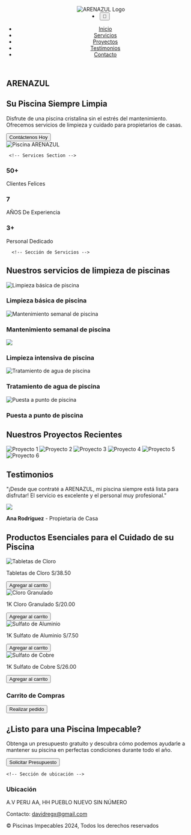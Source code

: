 <html lang="es">
<head>
  <meta charset="UTF-8">
  <meta name="viewport" content="width=device-width, initial-scale=1.0">
  <title>ARENAZUL: Mantenimiento de Piscinas</title>
  <style>
 
/* Reset and Global Styles */
* {
  margin: 0;
  padding: 0;
  box-sizing: border-box;
}

body {
  font-family: 'Arial', sans-serif;
  line-height: 1.6;
  background-color: #d6f0f1;
}

/* Header Section */
header {
  background-color: #c7c7c2;
  padding: 10px 20px;
  box-shadow: 0 4px 8px rgba(0, 0, 0, 0.1);
  display: flex;
  justify-content: space-between;
  align-items: center;
  border-radius: 15px;
  margin: 20px;
}

header .logo {
  display: flex;
  align-items: center;
}

header .logo img {
  background-color: transparent;
  width: 80px; /* Ajusta el tamaño del logo */
  height: auto;
}

nav ul {
  display: flex;
  justify-content: flex-end;
  list-style-type: none;
  padding: 0;
}

nav ul li {
  margin-left: 20px;
  font-size: 15px;
}

nav ul li a {
  color: white;
  text-decoration: none;
  font-weight: bold;
  text-transform: uppercase;
}

nav ul li a:hover {
  color: #d6f0f1;
}

/* Hamburguesa */
.menu-toggle {
  display: none;
  flex-direction: column;
  cursor: pointer;
  margin-left: auto; /* Empuja la hamburguesa al extremo derecho */
}

.menu-toggle span {
  background-color: white;
  height: 4px;
  width: 20px; /* Ajusta el tamaño del ícono */
  margin: 4px 0;
  border-radius: 5px;
}

/* Adaptación para móviles */
@media (max-width: 768px) {
  header {
    padding: 10px 15px;
    flex-direction: row;
    justify-content: space-between;
    align-items: center;
  }

  .logo img {
    width: 40px; /* Ajusta el tamaño del logo para pantallas pequeñas */
  }

  nav ul {
    display: none; /* Oculta el menú en pantallas pequeñas */
    flex-direction: column;
    margin-top: 10px;
    width: 100%;
    padding: 10px 0;
    background-color: #363a3b;
    border-radius: 10px;
  }

  nav ul li {
    margin: 10px 0;
    font-size: 14px;
    text-align: center;
  }

  .menu-toggle {
    display: flex; /* Muestra el ícono de hamburguesa */
  }

  nav ul.open {
    display: flex; /* Muestra el menú cuando la clase 'open' se añade */
  }
}

@media (max-width: 480px) {
  header {
    padding: 10px 10px;
  }

  .logo img {
    width: 35px; /* Ajusta el logo para pantallas muy pequeñas */
  }

  nav ul li {
    font-size: 12px;
    margin: 8px 0;
  }
}

/* Hero Section */
.hero {
  display: flex;
  justify-content: space-between;
  align-items: center;
  background: linear-gradient(to right, #e8fbff, #d6f0f1);
  padding: 10px 20px;
  color: #0f172a;
  text-align: left;
  background-size: cover;
  background-position: center;
}

.hero-content h1 {
  font-size: 50px;
  margin-bottom: 0px;
}

.hero-content p {
  font-size: 20px;
  margin-bottom: 30px;
}

.hero button {
  background-color: #0f172a;
  padding: 15px 30px;
  font-size: 18px;
  border: none;
  color: white;
  cursor: pointer;
  border-radius: 5px;
}

.hero button:hover {
  background-color: #00A9E0;
}

.hero img {
  width: 50%;
  border-radius: 20px 0px 30px 0px;
}

/* Projects Section */
.projects {
  padding: 20px 0;
  background-color: white;
  text-align: center;
}

.projects h2 {
  font-size: 36px;
  margin-bottom: 40px;
}

.project-gallery {
  display: grid;
  grid-template-columns: repeat(3, 1fr);
  gap: 20px;
}

.project-gallery img {
  width: 100%;
  height: 250px; /* Altura fija para todas las imágenes */
  object-fit: cover; /* Mantiene la proporción sin distorsionar */
  border-radius: 10px;
  box-shadow: 0 4px 8px rgba(0, 0, 0, 0.1);
}

/* Services Section */
.services {
  padding: 0px 30px;
  text-align: center;
}


  .service-stats {
    display: flex;
    flex-direction: column; /* En pantallas grandes los elementos estarán en una columna */
    justify-content: space-around;
    margin-bottom: 50px;
  }

  .stat {
    padding: 30px;
    width: auto; /* Ajuste automático en pantallas grandes */
  }

  .stat h3 {
    font-size: 48px;
  }

  .stat p {
    font-size: 18px;
  }
}
/* Sección de servicios */
section {
    padding: 20px;
    margin: 20px;
}

/* Título centrado */
h2 {
    text-align: center;
    margin-bottom: 20px;
}

/* Contenedor de servicios */
.service {
    display: inline-block;
    width: 48%; /* Ajustamos el ancho para que haya espacio entre las imágenes */
    text-align: center;
    margin: 10px;
    box-sizing: border-box;
}

/* Imágenes dentro de los servicios */
.service img {
    width: 100%;
    height: 250px; /* Altura fija para todas las imágenes */
    object-fit: cover; /* Asegura que la imagen cubra el área sin distorsionarse */
    border-radius: 10px;
}

/* Estilos para dispositivos móviles */
@media (max-width: 768px) {
    .service {
        width: 38%; /* Dos imágenes por fila */
    }
    
    /* Centramos la sección */
   section {
        text-align: center;
    }
}


/* Testimonials Section */
.testimonials {
  background-color: #d6f0f1;
  text-align: center;
}

.testimonials h2 {
  font-size: 36px;
  margin-bottom: 30px;
}

.testimonial img {
      width: 100%;
  border-radius: 20px 0px 30px 0px;
}

.testimonial {
  background-color: white;
  padding: 10px;
  border-radius: 20px;
  box-shadow: 0 4px 8px rgba(0, 0, 0, 0.5);
  max-width: 600px;
  margin: 0 auto;
}

.testimonial p {
  font-size: 20px;
  color: #555;
  margin-bottom: 20px;
}

.testimonial strong {
  font-size: 18px;
  color: #00A9E0;
}

/* Products Section */
.products {
  padding: 20px 20px;
  background-color: white;
  text-align: center;
}

.products h2 {
  font-size: 36px;
  margin-bottom: 40px;
}

.product-gallery {
  display: grid;
  grid-template-columns: repeat(3, 1fr);
  gap: 20px;
}

.product {
  background-color: #f9f9f9;
  padding: 20px;
  border-radius: 10px;
  box-shadow: 0 4px 8px rgba(0, 0, 0, 0.1);
}

.product img {
  width: 100%;
  border-radius: 10px;
  margin-bottom: 20px;
}

.product p {
  font-size: 18px;
  color: #333;
  margin-bottom: 20px;
}

.product button {
  padding: 10px 20px;
  background-color: #ffde00;
  color: white;
  border: none;
  cursor: pointer;
  border-radius: 5px;
}

.product button:hover {
  background-color: #00A9E0;
}

    /* Floating Cart */
   #floating-cart {
      position: fixed;
      bottom: 20px;
      right: 20px;
      width: 300px;
      padding: 20px;
      background-color: #fff;
      border-radius: 10px;
      box-shadow: 0 4px 10px rgba(0, 0, 0, 0.2);
      z-index: 9999;
      max-height: 400px;
      overflow-y: auto;
      display: none; /* Inicialmente oculto */
    }

   #floating-cart h3 {
      margin-bottom: 20px;
      font-size: 22px;
      color: #333;
    }

   #floating-cart ul {
      list-style-type: none;
      padding: 0;
    }

   #floating-cart ul li {
      display: flex;
      align-items: center;
      margin-bottom: 15px;
      font-size: 16px;
    }

  #floating-cart ul li img {
      width: 60px;
      height: 60px;
      margin-right: 10px;
      object-fit: cover;
      border-radius: 5px;
    }

  #floating-cart button {
      padding: 12px 20px;
      background-color: #00A9E0;
      color: white;
      border: none;
      cursor: pointer;
      border-radius: 5px;
      font-size: 16px;
    }

  #floating-cart button:hover {
      background-color: #ffde00;
    }

/* Contact Section */
.contact {
  padding: 50px 30px;
  background-color: #d6f0f1;
  text-align: center;
}

.contact h2 {
  font-size: 36px;
  margin-bottom: 30px;
}

.contact p {
  font-size: 20px;
  color: #555;
  margin-bottom: 30px;
}

.contact button {
  padding: 15px 30px;
  font-size: 18px;
  background-color: #00A9E0;
  color: white;
  border: none;
  cursor: pointer;
  border-radius: 5px;
}

.contact button:hover {
  background-color: #ffde00;
}

/* Footer Section */
footer {
  background-color: #00A9E0;
  color: white;
  text-align: center;
  padding: 20px 0;
}

.social-media a {
  color: white;
  text-decoration: none;
  margin: 0 10px;
}

.social-media a:hover {
  color: #ffde00;
}

        /* Estilos del pie de página */
   footer {
            background-color: #333;
            color: white;
            text-align: center;
            padding: 20px;
        }

   footer a {
            color: #fff;
            text-decoration: none;
        }

        /* Estilos adicionales */
  #ubicacion {
            margin-top: 20px;
        }

   #ubicacion h3 {
            font-size: 18px;
            margin-bottom: 10px;
        }

        /* Estilos para el logo */
   .logo img {
            width: 100px;
        }

/* Responsividad para pantallas más pequeñas */
@media (max-width: 768px) {
  .hero {
    flex-direction: column; /* Coloca la imagen y el texto en columna */
    text-align: center;
  }

  .hero img {
    width: 80%; /* Ajusta el tamaño de la imagen */
    margin-top: 20px;
  }

  .projects .project-gallery {
    display: grid;
    grid-template-columns: repeat(3, 1fr); /* Dos columnas */
    gap: 10px;
  }

  .services .service-stats {
    flex-direction: row; /* Coloca los elementos en columna */
    align-items: center;
  }

  .product-gallery {
    grid-template-columns: repeat(2, 1fr); /* Dos columnas */
  }

  .testimonial {
    max-width: 90%; /* Ajusta el tamaño del testimonio */
  }

  .contact button {
    width: 100%; /* Hace que el botón ocupe todo el ancho */
  }

  .product button {
    width: 100%; /* Hace que el botón ocupe todo el ancho */
  }

  .stat {
    width: 100%; /* Hace que los stats ocupen el 100% */
    margin-bottom: 20px;
  }
}

@media (max-width: 480px) {
  .hero {
    padding: 10px 15px;
  }

  .hero img {
    width: 100%; /* Hace que la imagen ocupe todo el ancho */
  }

  .projects h2 {
    font-size: 28px; /* Ajusta el tamaño del título */
  }

  .services h2, .testimonials h2, .products h2, .contact h2 {
    font-size: 28px; /* Ajusta el tamaño de los títulos */
  }

  .services p, .testimonials p, .products p, .contact p {
    font-size: 16px; /* Ajusta el tamaño del texto */
  }

  .services button, .testimonial button, .contact button {
    font-size: 16px; /* Ajusta el tamaño del botón */
    padding: 12px 24px;
  }

  .stat h3 {
    font-size: 36px; /* Ajusta el tamaño de los números */
  }

  .testimonial {
    padding: 20px;
  }

  .product-gallery {
    grid-template-columns: 1fr; /* Una columna */
  }

  .product {
    padding: 15px; /* Reduce el padding */
  }
}
  </style></head>
<body>
  <!-- Header Section -->
  <header>
    <div class="logo">
      <img src="https://cdn.wegic.ai/assets/onepage/thread/icon/1750689479539.png" alt="ARENAZUL Logo"> <!-- Reemplaza con la URL de tu logo -->
    </div>
    <!-- Agregar el ícono del carrito en el menú -->
        <li><button class="cart-icon" onclick="toggleCart()">🛒</button></li>
       <div class="menu-toggle">
    <span></span>
    <span></span>
  </div>
          <nav>
      <ul>
        <li><a href="#home">Inicio</a></li>
        <li><a href="#servicios">Servicios</a></li>
        <li><a href="#projects">Proyectos</a></li>
        <li><a href="#testimonials">Testimonios</a></li>
        <li><a href="#contact">Contacto</a></li>
      </ul>
      </ul>
    </nav>
  </header>

  <!-- Hero Section -->
  <section id="home" class="hero">
    <div class="hero-content">
      <h1>ARENAZUL</h1>
      <h1>Su Piscina Siempre Limpia</h1>
      <p>Disfrute de una piscina cristalina sin el estrés del mantenimiento. Ofrecemos servicios de limpieza y cuidado para propietarios de casas.</p>
      <button onclick="window.location.href='https://tulink.com';">Contáctenos Hoy</button>
    </div>
    <img src="https://txcdn-prod-a1art.xiaopiu.com/assets/images/app_1925013562074480641/1925013562078674945/6656a072-e611-491d-a643-628c73e7e2d6.jpeg?oldPrompt=A crystal-clear swimming pool reflecting the bright sunlight, surrounded by a well-maintained garden, showcasing pristine water and sparkling clean tiles. The pool is inviting and refreshing, with a sense of cleanliness and tranquility. In the background, a modern house can be seen, subtly suggesting the target audience of homeowners. (Emphasis on cleanliness, clarity, and inviting atmosphere:1.2), (no people in the scene), (professional photography)." alt="Piscina ARENAZUL"> <!-- Reemplaza con la URL de tu imagen -->
    
     <!-- Services Section -->
  <section id="services" class="services">
    <div class="service-stats">
      <div class="stat">
        <h3>50+</h3>
        <p>Clientes Felices</p>
      </div>
      <div class="stat">
        <h3>7</h3>
        <p>AÑOS De Experiencia</p>
      </div>
      <div class="stat">
        <h3>3+</h3>
        <p>Personal Dedicado</p>
      </div>
    </div>
  </section>
  </section>
  
      <!-- Sección de Servicios -->
  <section id="servicios">
        <h2>Nuestros servicios de limpieza de piscinas</h2>
        <div class="service">
            <img src="https://www.lavanguardia.com/files/image_449_220/uploads/2022/06/15/62a9ad6dd74fb.jpeg" alt="Limpieza básica de piscina">
            <h3>Limpieza básica de piscina</h3>
        </div>
        <div class="service">
            <img src="https://www.tuandco.com/aprendeymejora/wp-content/uploads/2020/04/principal.jpg" alt="Mantenimiento semanal de piscina">
            <h3>Mantenimiento semanal de piscina</h3>
        </div>
        <div class="service">
            <img src="https://lh3.googleusercontent.com/gps-cs/AIky0YVIBZKeG3P0bh4GMiaCE6Vs_GuVz3pLWvFTmNnEdEgmIH6wGXXIFcNf4vRCoVbg8rkLztjS04R9fL_zsf956Nyin8dnQabBxbt-eVZy9n7g5x2Zegs7o4p1hANSBbcvKY-CpqRfRUiwHOJ1=w4000-h3000-p-k-no">
            <h3>Limpieza intensiva de piscina</h3>
        </div>
        <div class="service">
            <img src="https://nautilusbr.com/dev/wp-content/uploads/close-up-de-mao-segurando-fita-de-medicao-de-ph-na-agua-da-piscina.jpeg" alt="Tratamiento de agua de piscina">
            <h3>Tratamiento de agua de piscina</h3>
        </div>
        <div class="service">
            <img src="https://www.hidrotec.com/wp-content/uploads/2024/01/preparar-piscina-verano.webp" alt="Puesta a punto de piscina">
            <h3>Puesta a punto de piscina</h3>
        </div>
    </section>


  <!-- Our Projects Section -->
  <section id="projects" class="projects">
    <h2>Nuestros Proyectos Recientes</h2>
    <div class="project-gallery">
      <img src="https://lh3.googleusercontent.com/gps-cs/AIky0YWTgWhMgCINg0P7MCRvFQ6S_2pjcHDxa0cGAqcu8sdChfAU5i5gX1RFxVovDp3MIxJ5UBeuacjPrHWbEvUI4nUSXVWShUJXGqH9a5nXzexSZDha55Xy2oUl0eWnkWxSS056mG7SSF8Vfm0=w3840-h2160-p-k-no" alt="Proyecto 1">
      <img src="https://lh3.googleusercontent.com/gps-cs/AIky0YWTgWhMgCINg0P7MCRvFQ6S_2pjcHDxa0cGAqcu8sdChfAU5i5gX1RFxVovDp3MIxJ5UBeuacjPrHWbEvUI4nUSXVWShUJXGqH9a5nXzexSZDha55Xy2oUl0eWnkWxSS056mG7SSF8Vfm0=w3840-h2160-p-k-no" alt="Proyecto 2">
      <img src="https://lh3.googleusercontent.com/gps-cs/AIky0YXRadNFxZwk-GjtcE5qCL4sILUiGbaS-xzHM8V30PhbIX_mOahPqyQmxIajXIyKjA5rcQtTIOFrY-dIXafAwD8qolFwVA3eDEWKtJKxZadhbGTLsPOl0bC9RPJwKSyMtH178_2wFImqK_kn=w4160-h3120-p-k-no" alt="Proyecto 3">
      <img src="https://lh3.googleusercontent.com/gps-cs/AIky0YXbcEZDRS2R4BlH1aIecDNpKgdSKlomaJJ-IZ_RGvv1F-zE8VJ-zCW4RyKbSSvxt7VFPkME-171ong9ulOOb2ouIpsb5NOwLUEoMj7E3OAbfGsNi65WLE_AY_Oyod0ZIPXu2RSLroCZCAu8=w4160-h3120-p-k-no" alt="Proyecto 4">
      <img src="https://lh3.googleusercontent.com/gps-cs/AIky0YWhbbPVB7G5IqJrstFiNOsmhQuRlXVeWgKxSAdMKsWrmKsVniqxDxtnrQSPxOZa3dZlq2gyJ3A7B2MC_tKjCfMmh9p7PkM0TGhKvxvgYd6uokFSZEwe_LUdJvqeulRd4AQWp9DzfkiDIOkI=w4608-h3456-p-k-no" alt="Proyecto 5">
      <img src="https://lh3.googleusercontent.com/gps-cs/AIky0YWglv-HM0EpZ0Rrfm3_LA_Pd3oAU9WVk12GZL1qUNG9PHxOXJ2DdCeqyIQ6gb46_R-9YzLhw6O_Vmy8YX9DFeGrtRW7Qo6BLtIQB7g3T5l-pC7A6m6DfbUY9gCC7i2T7ruvIF6invi2Uwhg=w4608-h3456-p-k-no" alt="Proyecto 6">
    </div>
  </section>

 

  <!-- Testimonials Section -->
  <section id="testimonials" class="testimonials">
    <h2>Testimonios</h2>
    <div class="testimonial">
      <p>"¡Desde que contraté a ARENAZUL, mi piscina siempre está lista para disfrutar! El servicio es excelente y el personal muy profesional."</p>
      <img src="https://txcdn-prod-a1art.xiaopiu.com/assets/images/app_1925013562074480641/1925013562078674945/84d609b0-2f3d-4459-b9b7-6b3f0df73055.jpeg?oldPrompt=A serene and crystal-clear swimming pool reflecting the bright sky, surrounded by a well-maintained patio with comfortable lounge chairs, showcasing the joy and satisfaction of happy homeowners (trustworthy:1.2), suggesting relaxation and a carefree lifestyle (professional:1.1), pristine water (clean:1.3), natural sunlight, enhancing the inviting ambiance, no visible cleaning equipment">
      <p><strong>Ana Rodríguez</strong> - Propietaria de Casa</p>
    </div>
  </section>


  <!-- Products Section -->
  <section id="products" class="products">
    <h2>Productos Esenciales para el Cuidado de su Piscina</h2>
    <div class="product-gallery">
      <div class="product">
        <img src="https://ceramicorpcenter.pe/wp-content/uploads/2024/05/CLORO-PASTILLAS.jpg" alt="Tabletas de Cloro">
        <p>Tabletas de Cloro  S/38.50</p>
        <button onclick="addToCart('Tabletas de Cloro', 38.50, 'https://ceramicorpcenter.pe/wp-content/uploads/2024/05/CLORO-PASTILLAS.jpg')">Agregar al carrito</button>
      </div>
      <div class="product">
        <img src="https://insumosquimicos.pe/wp-content/uploads/2021/08/Cloro-granulado-.jpg" alt="Cloro Granulado">
        <p>1K Cloro Granulado  S/20.00</p>
        <button onclick="addToCart('Cloro Granulado', 20.00, 'https://insumosquimicos.pe/wp-content/uploads/2021/08/Cloro-granulado-.jpg')">Agregar al carrito</button>
      </div>
      <div class="product">
        <img src="https://aquagardens.com.ec/wp-content/uploads/2021/07/AQUA-7-800x800-1.jpg" alt="Sulfato de Aluminio">
        <p>1K Sulfato de Aluminio S/7.50</p>
        <button onclick="addToCart('Sulfato de Aluminio', 7.50, 'https://aquagardens.com.ec/wp-content/uploads/2021/07/AQUA-7-800x800-1.jpg')">Agregar al carrito</button>
      </div>
      <div class="product">
        <img src="https://sulcosa.b-cdn.net/wp-content/uploads/2024/04/Sulfato-de-cobre-pentahidratado.webp" alt="Sulfato de Cobre">
        <p>1K Sulfato de Cobre  S/26.00</p>
        <button onclick="addToCart('Sulfato de Cobre', 26.00, 'https://sulcosa.b-cdn.net/wp-content/uploads/2024/04/Sulfato-de-cobre-pentahidratado.webp')">Agregar al carrito</button>
      </div>
    </div>
  </section>

  <!-- Floating Cart Section -->
  <div id="floating-cart">
    <h3>Carrito de Compras</h3>
    <ul id="cart-list"></ul>
    <button onclick="checkout()">Realizar pedido</button>
  </div>

  <!-- Contact Section -->
  <section id="contact" class="contact">
    <h2>¿Listo para una Piscina Impecable?</h2>
    <p>Obtenga un presupuesto gratuito y descubra cómo podemos ayudarle a mantener su piscina en perfectas condiciones durante todo el año.</p>
     <button onclick="window.location.href='https://tulink.com';">Solicitar Presupuesto</button>
  </section>
  


    <!-- Sección de ubicación -->
 <footer>
        <div id="ubicacion">
            <h3>Ubicación</h3>
            <p>A.V PERU AA, HH PUEBLO NUEVO SIN NÚMERO</p>
            <p>Contacto: <a href="mailto:davidregx@gmail.com">davidregx@gmail.com</a></p>
        </div>
    </footer>


  <!-- Footer Section -->
  <footer>
    <div class="footer-content">
      <p>&copy; Piscinas Impecables 2024, Todos los derechos reservados</p>
    </div>
  </footer>
 <script>
    const menuToggle = document.querySelector('.menu-toggle');
    const navMenu = document.querySelector('nav ul');

  menuToggle.addEventListener('click', () => {
      navMenu.classList.toggle('open'); // Alterna la visibilidad del menú
      menuToggle.classList.toggle('open'); // Opcional: Cambia el estilo del ícono de hamburguesa
    });
    
    
 let cart = [];

 function addToCart(productName, productPrice, productImage) {
      cart.push({ name: productName, price: productPrice, image: productImage, quantity: 1 });
      displayCart();
    }

 function displayCart() {
      const cartList = document.getElementById('cart-list');
      const floatingCart = document.getElementById('floating-cart');
      cartList.innerHTML = '';

 cart.forEach((item, index) => {
  const li = document.createElement('li');
   li.innerHTML = `
  <img src="${item.image}" alt="${item.name}"> 
  ${item.name} - S/${item.price} x ${item.quantity} 
 <button onclick="increaseQuantity(${index})">+</button>
  <button onclick="decreaseQuantity(${index})">-</button>
  <button onclick="removeFromCart(${index})">Eliminar</button>
        `;
        cartList.appendChild(li);
      });

   floatingCart.style.display = cart.length > 0 ? 'block' : 'none';
    }

  function increaseQuantity(index) {
      cart[index].quantity++;
      displayCart();
    }

   function decreaseQuantity(index) {
      if (cart[index].quantity > 1) {
        cart[index].quantity--;
      }
      displayCart();
    }

  function removeFromCart(index) {
      cart.splice(index, 1);
      displayCart();
    }

  function checkout() {
      let message = 'Pedido a través de ARENAZUL:\n';
      cart.forEach(item => {
        message += `${item.name} - S/${item.price} x ${item.quantity}\n`;
      });
      const whatsappUrl = `https://wa.me/573005555555?text=${encodeURIComponent(message)}`;
      window.open(whatsappUrl, '_blank');
    }

   function toggleCart() {
      const floatingCart = document.getElementById('floating-cart');
      floatingCart.style.display = floatingCart.style.display === 'none' ? 'block' : 'none';
    }

  function toggleMenu() {
      const navMenu = document.querySelector('nav ul');
      navMenu.classList.toggle('open');
    }
  </script>

</body>
</html>
